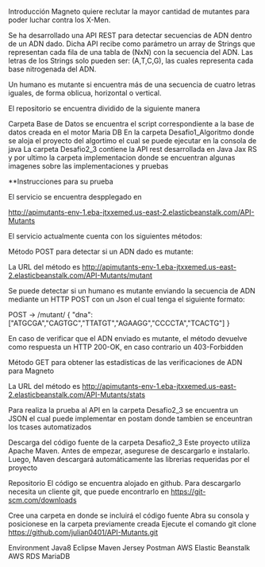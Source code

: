 

Introducción
Magneto quiere reclutar la mayor cantidad de mutantes para poder luchar contra los X-Men. 

Se ha desarrollado una API REST para detectar secuencias de ADN dentro de un ADN dado. Dicha API recibe como parámetro un array de Strings que representan cada fila de una tabla de (NxN) con la secuencia del ADN. Las letras de los Strings solo pueden ser: (A,T,C,G), las cuales representa cada base nitrogenada del ADN.

Un humano es mutante si encuentra más de una secuencia de cuatro letras iguales​, de forma oblicua, horizontal o vertical.

El repositorio se encuentra dividido de la siguiente manera

Carpeta Base de Datos se encuentra el script correspondiente a la base de datos creada en el motor Maria DB
En la carpeta Desafio1_Algoritmo donde se aloja el proyecto del algortimo el cual se puede ejecutar en la consola de java
La carpeta Desafio2_3 contiene la API rest desarrollada en Java Jax RS
y por ultimo la carpeta implementacion donde se encuentran algunas imagenes  sobre las implementaciones y pruebas

**Instrucciones para su prueba

El servicio se encuentra despplegado en 

http://apimutants-env-1.eba-jtxxemed.us-east-2.elasticbeanstalk.com/API-Mutants

El servicio actualmente cuenta con los siguientes métodos:

Método POST para detectar si un ADN dado es mutante:

La URL del método es http://apimutants-env-1.eba-jtxxemed.us-east-2.elasticbeanstalk.com/API-Mutants/mutant

Se puede detectar si un humano es mutante enviando la secuencia de ADN mediante un HTTP POST con un Json el cual tenga el siguiente formato:

POST → /mutant/
{
"dna":["ATGCGA","CAGTGC","TTATGT","AGAAGG","CCCCTA","TCACTG"]
}

En caso de verificar que el ADN enviado es mutante, el método devuelve como respuesta un HTTP 200-OK, en caso contrario un 403-Forbidden

Método GET para obtener las estadísticas de las verificaciones de ADN para Magneto

La URL del método es http://apimutants-env-1.eba-jtxxemed.us-east-2.elasticbeanstalk.com/API-Mutants/stats

Para realiza la prueba al API en la carpeta Desafio2_3 se encuentra un JSON el cual puede implementar en postam donde tambien se enceuntran los tcases automatizados

Descarga del código fuente de la carpeta Desafio2_3
Este proyecto utiliza Apache Maven. Antes de empezar, asegurese de descargarlo e instalarlo. Luego, Maven descargará automáticamente las librerias requeridas por el proyecto

Repositorio
El código se encuentra alojado en github. Para descargarlo necesita un cliente git, que puede encontrarlo en https://git-scm.com/downloads

Cree una carpeta en donde se incluirá el código fuente
Abra su consola y posicionese en la carpeta previamente creada
Ejecute el comando
git clone https://github.com/julian0401/API-Mutants.git

Environment
Java8
Eclipse
Maven
Jersey
Postman
AWS Elastic Beanstalk
AWS RDS MariaDB
